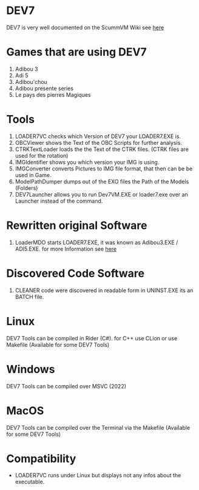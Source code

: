 # DEV7
DEV7 is very well documented on the ScummVM Wiki see [here](https://wiki.scummvm.org/index.php?title=DEV7_Information) 

# Games that are using DEV7
1. Adibou 3
2. Adi 5
3. Adibou'chou
4. Adibou presente series
5. Le pays des pierres Magiques

# Tools
1. LOADER7VC checks which Version of DEV7 your LOADER7.EXE is.
2. OBCViewer shows the Text of the OBC Scripts for further analysis.
3. CTRKTextLoader loads the the Text of the CTRK files. (CTRK files are used for the rotation)
4. IMGIdentifier shows you which version your IMG is using.
5. IMGConverter converts Pictures to IMG file format, that then can be be used in Game.
6. ModelPathDumper dumps out of the EXO files the Path of the Models (Folders)
7. DEV7Launcher allows you to run Dev7VM.EXE or loader7.exe over an Launcher instead of the command.

# Rewritten original Software
1. LoaderMDO starts LOADER7.EXE, it was known as Adibou3.EXE / ADI5.EXE. for more Information see [here](https://github.com/BJNFNE/DEV7/blob/tools/LoaderMDO/LoaderMDO.cpp)

# Discovered Code Software
1. CLEANER code were discovered in readable form in UNINST.EXE its an BATCH file.

# Linux
DEV7 Tools can be compiled in Rider (C#). for C++ use CLion or use Makefile (Available for some DEV7 Tools)

# Windows
DEV7 Tools can be compiled over MSVC (2022)

# MacOS
DEV7 Tools can be compiled over the Terminal via the Makefile (Available for some DEV7 Tools)

# Compatibility
* LOADER7VC runs under Linux but displays not any infos about the executable.
